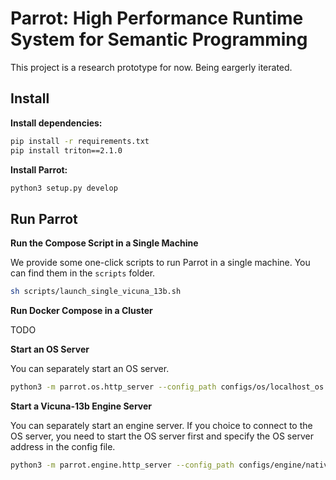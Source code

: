 # Parrot: High Performance Runtime System for Semantic Programming​

This project is a research prototype for now. Being eargerly iterated.

## Install

**Install dependencies:**

```bash
pip install -r requirements.txt
pip install triton==2.1.0
```

**Install Parrot:**

```bash
python3 setup.py develop
```


## Run Parrot

**Run the Compose Script in a Single Machine**

We provide some one-click scripts to run Parrot in a single machine. You can find them in the `scripts` folder.

```bash
sh scripts/launch_single_vicuna_13b.sh
```

**Run Docker Compose in a Cluster**

TODO

**Start an OS Server**

You can separately start an OS server.

```bash
python3 -m parrot.os.http_server --config_path configs/os/localhost_os.json
```

**Start a Vicuna-13b Engine Server**

You can separately start an engine server. If you choice to connect to the OS server, you need to start the OS server first and specify the OS server address in the config file.

```bash
python3 -m parrot.engine.http_server --config_path configs/engine/native/vicuna-13b-v1.3.json
```